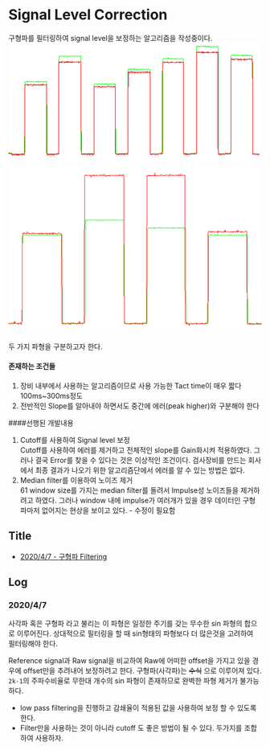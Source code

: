 # Signal Level Correction
구형파를 필터링하여 signal level을 보정하는 알고리즘을 작성중이다.
![전반적인 signal level 변형](img/sig_lvl_square_wave1.png)
![Error](img/sig_lvl_square_wave2.png)

두 가지 파형을 구분하고자 한다.

#### 존재하는 조건들
1. 장비 내부에서 사용하는 알고리즘이므로 사용 가능한 Tact time이 매우 짧다100ms~300ms정도
2. 전반적인 Slope를 알아내야 하면서도 중간에 에러(peak higher)와 구분해야 한다      

####선행된 개발내용   
1. Cutoff를 사용하여 Signal level 보정   
Cutoff를 사용하여 에러를 제거하고 전체적인 slope를 Gain화시켜 적용하였다.
그러나 결국 Error를 찾을 수 있다는 것은 이상적인 조건이다.
검사장비를 만드는 회사에서 최종 결과가 나오기 위한 알고리즘단에서 에러를 알 수 있는 방법은 없다.
2. Median filter를 이용하여 노이즈 제거   
61 window size를 가지는 median filter를 돌려서 Impulse성 노이즈들을 제거하려고 하였다.
그러나 window 내에 impulse가 여러개가 있을 경우 데이터인 구형파마저 없어지는 현상을 보이고 있다. - 수정이 필요함

## Title
* [2020/4/7 - 구형파 Filtering]()

## Log
### 2020/4/7
사각파 혹은 구형파 라고 불리는 이 파형은 일정한 주기를 갖는 무수한 sin 파형의 합으로 이루어진다.
상대적으로 필터링을 할 때 sin형태의 파형보다 더 많은것을 고려하여 필터링해야 한다.
   
Reference signal과 Raw signal을 비교하여 Raw에 어떠한 offset을 가지고 있을 경우에 offset만을 추려내어 보정하려고 한다.
구형파(사각파)는 ~~수식~~ 으로 이루어져 있다. ```2k-1```의 주파수비율로 무한대 개수의 sin 파형이 존재하므로 완벽한 파형 제거가 불가능하다.  
* low pass filtering을 진행하고 감쇄율이 적용된 값을 사용하여 보정 할 수 있도록 한다.
* Filter만을 사용하는 것이 아니라 cutoff 도 좋은 방법이 될 수 있다. 두가지를 조합하여 사용하자.
